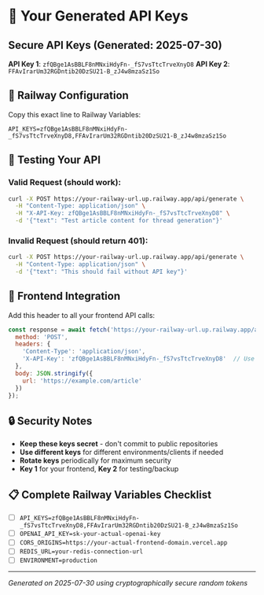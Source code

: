 # 🔑 Your Generated API Keys

## Secure API Keys (Generated: 2025-07-30)

**API Key 1**: `zfQBge1AsBBLF8nMNxiHdyFn-_fS7vsTtcTrveXnyD8`
**API Key 2**: `FFAvIrarUm32RGDntib20DzSU21-B_zJ4w8mzaSz1So`

## 🚀 Railway Configuration

Copy this exact line to Railway Variables:
```
API_KEYS=zfQBge1AsBBLF8nMNxiHdyFn-_fS7vsTtcTrveXnyD8,FFAvIrarUm32RGDntib20DzSU21-B_zJ4w8mzaSz1So
```

## 🧪 Testing Your API

### Valid Request (should work):
```bash
curl -X POST https://your-railway-url.up.railway.app/api/generate \
  -H "Content-Type: application/json" \
  -H "X-API-Key: zfQBge1AsBBLF8nMNxiHdyFn-_fS7vsTtcTrveXnyD8" \
  -d '{"text": "Test article content for thread generation"}'
```

### Invalid Request (should return 401):
```bash
curl -X POST https://your-railway-url.up.railway.app/api/generate \
  -H "Content-Type: application/json" \
  -d '{"text": "This should fail without API key"}'
```

## 📱 Frontend Integration

Add this header to all your frontend API calls:
```javascript
const response = await fetch('https://your-railway-url.up.railway.app/api/generate', {
  method: 'POST',
  headers: {
    'Content-Type': 'application/json',
    'X-API-Key': 'zfQBge1AsBBLF8nMNxiHdyFn-_fS7vsTtcTrveXnyD8'  // Use either key
  },
  body: JSON.stringify({
    url: 'https://example.com/article'
  })
});
```

## 🔒 Security Notes

- **Keep these keys secret** - don't commit to public repositories
- **Use different keys** for different environments/clients if needed
- **Rotate keys** periodically for maximum security
- **Key 1** for your frontend, **Key 2** for testing/backup

## 📋 Complete Railway Variables Checklist

- [ ] `API_KEYS=zfQBge1AsBBLF8nMNxiHdyFn-_fS7vsTtcTrveXnyD8,FFAvIrarUm32RGDntib20DzSU21-B_zJ4w8mzaSz1So`
- [ ] `OPENAI_API_KEY=sk-your-actual-openai-key`
- [ ] `CORS_ORIGINS=https://your-actual-frontend-domain.vercel.app`
- [ ] `REDIS_URL=your-redis-connection-url`
- [ ] `ENVIRONMENT=production`

---
*Generated on 2025-07-30 using cryptographically secure random tokens*